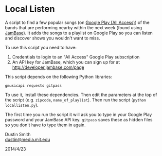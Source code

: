 # Local Listen

A script to find a few popular songs (on [Google Play (All Access)](http://music.google.com)) of the bands that are performing nearby within the next week (found using [JamBase](http://jambase.com)).  It adds the songs to a playlist on Google Play so you can listen and discover shows you wouldn't want to miss.

To use this script you need to have:
  
  1. Credentials to login to an "All Access" Google Play subscription
  2. An API key for JamBase, which you can sign up for at
     http://developer.jambase.com/page

This script depends on the following Python libraries:
  
    gmusicapi requests gitpass

To use it, install these dependencies.  Then edit the parameters at the top of the script (e.g. `zipcode`, `name_of_playlist`).  Then run the script (`python locallisten.py`). 

The first time you run the script it will ask you to type in your Google Play password and your JamBase API key.  `gitpass` saves these as hidden files so you don't have to type them in again.

Dustin Smith  
dustin@media.mit.edu

2014/4/23
